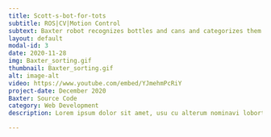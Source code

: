 ```yaml
---
title: Scott-s-bot-for-tots
subtitle: ROS|CV|Motion Control
subtext: Baxter robot recognizes bottles and cans and categorizes them into differnt bins
layout: default
modal-id: 3
date: 2020-11-28
img: Baxter_sorting.gif
thumbnail: Baxter_sorting.gif
alt: image-alt
video: https://www.youtube.com/embed/YJmehmPcRiY
project-date: December 2020
Baxter: Source Code
category: Web Development
description: Lorem ipsum dolor sit amet, usu cu alterum nominavi lobortis. At duo novum diceret. Tantas apeirian vix et, usu sanctus postulant inciderint ut, populo diceret necessitatibus in vim. Cu eum dicam feugiat noluisse.

---
```

